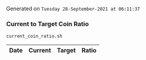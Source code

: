 Generated on `Tuesday 28-September-2021 at 06:11:37`

### Current to Target Coin Ratio
`current_coin_ratio.sh`

Date|Current|Target|Ratio
---|---|---|---
